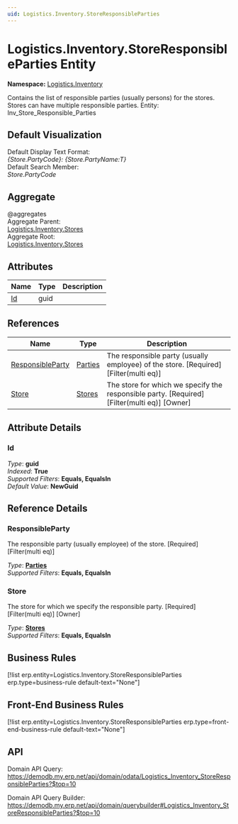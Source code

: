 ```yaml
---
uid: Logistics.Inventory.StoreResponsibleParties
---
```

# Logistics.Inventory.StoreResponsibleParties Entity

**Namespace:** [Logistics.Inventory](Logistics.Inventory.md)  

Contains the list of responsible parties (usually persons) for the stores. Stores can have multiple responsible parties. Entity: Inv_Store_Responsible_Parties

## Default Visualization
Default Display Text Format:  
_{Store.PartyCode}: {Store.PartyName:T}_  
Default Search Member:  
_Store.PartyCode_  

## Aggregate
  @aggregates  
Aggregate Parent:  
[Logistics.Inventory.Stores](Logistics.Inventory.Stores.md)  
Aggregate Root:  
[Logistics.Inventory.Stores](Logistics.Inventory.Stores.md)  

## Attributes

| Name | Type | Description |
| ---- | ---- | --- |
| [Id](Logistics.Inventory.StoreResponsibleParties.md#id) | guid |  

## References

| Name | Type | Description |
| ---- | ---- | --- |
| [ResponsibleParty](Logistics.Inventory.StoreResponsibleParties.md#responsibleparty) | [Parties](General.Contacts.Parties.md) | The responsible party (usually employee) of the store. [Required] [Filter(multi eq)] |
| [Store](Logistics.Inventory.StoreResponsibleParties.md#store) | [Stores](Logistics.Inventory.Stores.md) | The store for which we specify the responsible party. [Required] [Filter(multi eq)] [Owner] |


## Attribute Details

### Id

_Type_: **guid**  
_Indexed_: **True**  
_Supported Filters_: **Equals, EqualsIn**  
_Default Value_: **NewGuid**  


## Reference Details

### ResponsibleParty

The responsible party (usually employee) of the store. [Required] [Filter(multi eq)]

_Type_: **[Parties](General.Contacts.Parties.md)**  
_Supported Filters_: **Equals, EqualsIn**  

### Store

The store for which we specify the responsible party. [Required] [Filter(multi eq)] [Owner]

_Type_: **[Stores](Logistics.Inventory.Stores.md)**  
_Supported Filters_: **Equals, EqualsIn**  



## Business Rules

[!list erp.entity=Logistics.Inventory.StoreResponsibleParties erp.type=business-rule default-text="None"]

## Front-End Business Rules

[!list erp.entity=Logistics.Inventory.StoreResponsibleParties erp.type=front-end-business-rule default-text="None"]

## API

Domain API Query:
<https://demodb.my.erp.net/api/domain/odata/Logistics_Inventory_StoreResponsibleParties?$top=10>

Domain API Query Builder:
<https://demodb.my.erp.net/api/domain/querybuilder#Logistics_Inventory_StoreResponsibleParties?$top=10>

